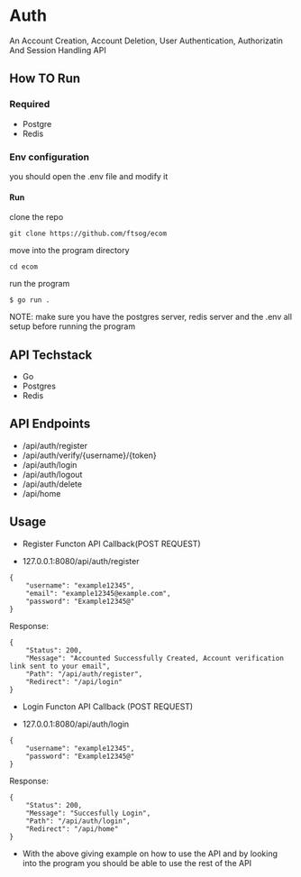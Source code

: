 # Auth
An Account Creation, Account Deletion, User Authentication, Authorizatin And Session Handling API

## How TO Run

### Required
- Postgre
- Redis

### Env configuration
you should open the .env file and modify it

#### Run
clone the repo

```
git clone https://github.com/ftsog/ecom
```

move into the program directory

```
cd ecom 
```

run the program

```
$ go run .
```

NOTE: make sure you have the postgres server, redis server and the .env all setup before running the program

## API Techstack
- Go
- Postgres
- Redis

## API Endpoints

- /api/auth/register
- /api/auth/verify/{username}/{token}
- /api/auth/login
- /api/auth/logout
- /api/auth/delete
- /api/home

## Usage
* Register Functon API Callback(POST REQUEST)
- 127.0.0.1:8080/api/auth/register

```
{
    "username": "example12345",
    "email": "example12345@example.com",
    "password": "Example12345@"
}
```

Response:

```
{
    "Status": 200,
    "Message": "Accounted Successfully Created, Account verification link sent to your email",
    "Path": "/api/auth/register",
    "Redirect": "/api/login"
}
```

* Login Functon API Callback (POST REQUEST)
- 127.0.0.1:8080/api/auth/login

```
{
    "username": "example12345",
    "password": "Example12345@"
}
```

Response:

```
{
    "Status": 200,
    "Message": "Succesfully Login",
    "Path": "/api/auth/login",
    "Redirect": "/api/home"
}
```

* With the above giving example on how to use the API and by looking into the program you should be able to use the rest of the API
